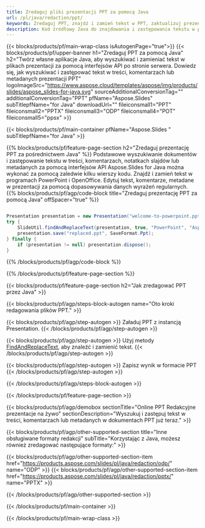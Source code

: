 ```yaml
---
title: Zredaguj pliki prezentacji PPT za pomocą Java
url: /pl/java/redaction/ppt/
keywords: Zredaguj PPT, znajdź i zamień tekst w PPT, zaktualizuj prezentację PPT
description: Kod źródłowy Java do znajdowania i zastępowania tekstu w prezentacji PPT.
---
```


{{< blocks/products/pf/main-wrap-class isAutogenPage="true">}}
{{< blocks/products/pf/upper-banner h1="Zredaguj PPT za pomocą Java" h2="Twórz własne aplikacje Java, aby wyszukiwać i zamieniać tekst w plikach prezentacji za pomocą interfejsów API po stronie serwera. Dowiedz się, jak wyszukiwać i zastępować tekst w treści, komentarzach lub metadanych prezentacji PPT" logoImageSrc="https://www.aspose.cloud/templates/aspose/img/products/slides/aspose_slides-for-java.svg" sourceAdditionalConversionTag="" additionalConversionTag="PPT" pfName="Aspose.Slides" subTitlepfName="for Java" downloadUrl="" fileiconsmall1="PPT" fileiconsmall2="PPTX" fileiconsmall3="ODP" fileiconsmall4="POT" fileiconsmall5="ppsx" >}}

{{< blocks/products/pf/main-container pfName="Aspose.Slides " subTitlepfName="for Java" >}}

{{% blocks/products/pf/feature-page-section  h2="Zredaguj prezentację PPT za pośrednictwem Java" %}}
Podstawowe wyszukiwanie dokumentów i zastępowanie tekstu w treści, komentarzach, notatkach slajdów lub metadanych za pomocą interfejsów API Aspose.Slides for Java można wykonać za pomocą zaledwie kilku wierszy kodu. Znajdź i zamień tekst w programach PowerPoint i OpenOffice. Edytuj tekst, komentarze, metadane w prezentacji za pomocą dopasowywania danych wyrażeń regularnych.
{{% blocks/products/pf/agp/code-block title="Zredaguj prezentację PPT za pomocą Java" offSpacer="true" %}}

```java

Presentation presentation = new Presentation("welcome-to-powerpoint.ppt");
try {
    SlideUtil.findAndReplaceText(presentation, true, "PowerPoint", "Aspose.Slides", null);
    presentation.save("replaced.ppt", SaveFormat.Ppt);
} finally {
    if (presentation != null) presentation.dispose();
}
```

{{% /blocks/products/pf/agp/code-block %}}

{{% /blocks/products/pf/feature-page-section %}}

{{< blocks/products/pf/feature-page-section  h2="Jak zredagować PPT przez Java" >}}

{{< blocks/products/pf/agp/steps-block-autogen name="Oto kroki redagowania plików PPT." >}}

{{< blocks/products/pf/agp/step-autogen >}}
Załaduj PPT z instancją Presentation.
{{< /blocks/products/pf/agp/step-autogen >}}

{{< blocks/products/pf/agp/step-autogen >}}
Użyj metody [FindAndReplaceText](https://reference.aspose.com/slides/java/com.aspose.slides/slideutil/#findAndReplaceText-com.aspose.slides.IPresentation-boolean-java.lang.String-java.lang.String-), aby znaleźć i zamienić tekst.
{{< /blocks/products/pf/agp/step-autogen >}}

{{< blocks/products/pf/agp/step-autogen >}}
Zapisz wynik w formacie PPT
{{< /blocks/products/pf/agp/step-autogen >}}

{{< /blocks/products/pf/agp/steps-block-autogen >}}

{{< /blocks/products/pf/feature-page-section >}}

{{< blocks/products/pf/agp/demobox sectionTitle="Online PPT Redakcyjne prezentacje na żywo" sectionDescription="Wyszukuj i zastępuj tekst w treści, komentarzach lub metadanych w dokumentach PPT już teraz." >}}

{{< blocks/products/pf/agp/other-supported-section title="Inne obsługiwane formaty redakcji" subTitle="Korzystając z Java, możesz również zredagować następujące formaty:" >}}

{{< blocks/products/pf/agp/other-supported-section-item href="https://products.aspose.com/slides/pl/java/redaction/odp/" name="ODP" >}}
{{< blocks/products/pf/agp/other-supported-section-item href="https://products.aspose.com/slides/pl/java/redaction/pptx/" name="PPTX" >}}


{{< /blocks/products/pf/agp/other-supported-section >}}

{{< /blocks/products/pf/main-container >}}
    
{{< /blocks/products/pf/main-wrap-class >}}